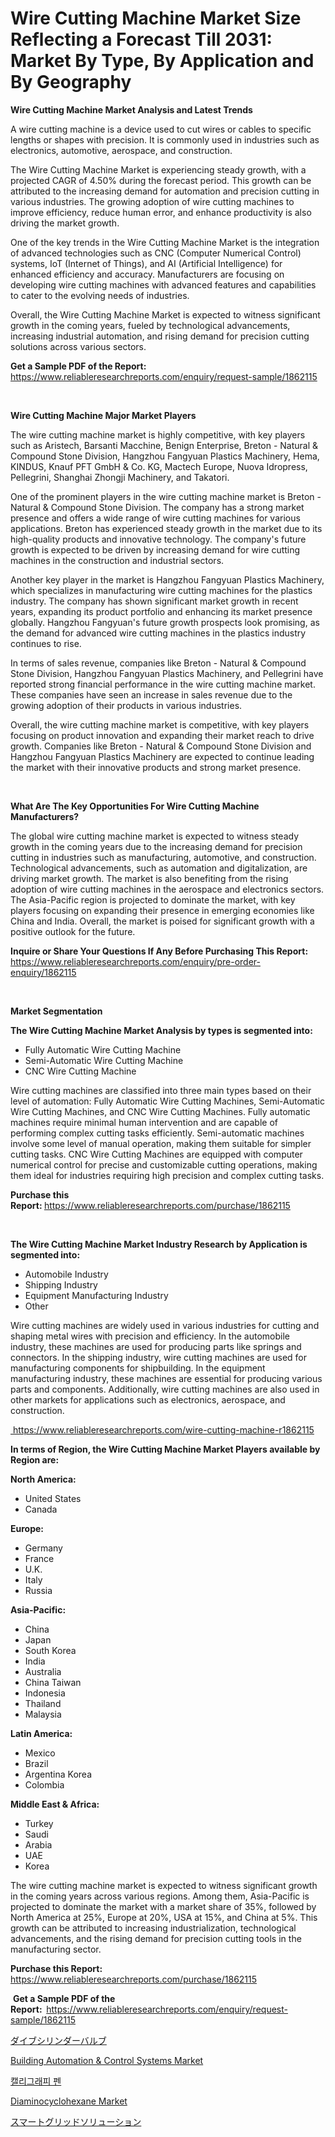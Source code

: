 <p><h1>Wire Cutting Machine Market Size Reflecting a Forecast Till 2031: Market By Type, By Application and By Geography</h1></p><p><strong>Wire Cutting Machine Market Analysis and Latest Trends</strong></p>
<p><p>A wire cutting machine is a device used to cut wires or cables to specific lengths or shapes with precision. It is commonly used in industries such as electronics, automotive, aerospace, and construction.</p><p>The Wire Cutting Machine Market is experiencing steady growth, with a projected CAGR of 4.50% during the forecast period. This growth can be attributed to the increasing demand for automation and precision cutting in various industries. The growing adoption of wire cutting machines to improve efficiency, reduce human error, and enhance productivity is also driving the market growth.</p><p>One of the key trends in the Wire Cutting Machine Market is the integration of advanced technologies such as CNC (Computer Numerical Control) systems, IoT (Internet of Things), and AI (Artificial Intelligence) for enhanced efficiency and accuracy. Manufacturers are focusing on developing wire cutting machines with advanced features and capabilities to cater to the evolving needs of industries.</p><p>Overall, the Wire Cutting Machine Market is expected to witness significant growth in the coming years, fueled by technological advancements, increasing industrial automation, and rising demand for precision cutting solutions across various sectors.</p></p>
<p><strong>Get a Sample PDF of the Report:&nbsp;</strong> <a href="https://www.reliableresearchreports.com/enquiry/request-sample/1862115">https://www.reliableresearchreports.com/enquiry/request-sample/1862115</a></p>
<p>&nbsp;</p>
<p><strong>Wire Cutting Machine Major Market Players</strong></p>
<p><p>The wire cutting machine market is highly competitive, with key players such as Aristech, Barsanti Macchine, Benign Enterprise, Breton - Natural & Compound Stone Division, Hangzhou Fangyuan Plastics Machinery, Hema, KINDUS, Knauf PFT GmbH & Co. KG, Mactech Europe, Nuova Idropress, Pellegrini, Shanghai Zhongji Machinery, and Takatori. </p><p>One of the prominent players in the wire cutting machine market is Breton - Natural & Compound Stone Division. The company has a strong market presence and offers a wide range of wire cutting machines for various applications. Breton has experienced steady growth in the market due to its high-quality products and innovative technology. The company's future growth is expected to be driven by increasing demand for wire cutting machines in the construction and industrial sectors.</p><p>Another key player in the market is Hangzhou Fangyuan Plastics Machinery, which specializes in manufacturing wire cutting machines for the plastics industry. The company has shown significant market growth in recent years, expanding its product portfolio and enhancing its market presence globally. Hangzhou Fangyuan's future growth prospects look promising, as the demand for advanced wire cutting machines in the plastics industry continues to rise.</p><p>In terms of sales revenue, companies like Breton - Natural & Compound Stone Division, Hangzhou Fangyuan Plastics Machinery, and Pellegrini have reported strong financial performance in the wire cutting machine market. These companies have seen an increase in sales revenue due to the growing adoption of their products in various industries.</p><p>Overall, the wire cutting machine market is competitive, with key players focusing on product innovation and expanding their market reach to drive growth. Companies like Breton - Natural & Compound Stone Division and Hangzhou Fangyuan Plastics Machinery are expected to continue leading the market with their innovative products and strong market presence.</p></p>
<p>&nbsp;</p>
<p><strong>What Are The Key Opportunities For Wire Cutting Machine Manufacturers?</strong></p>
<p><p>The global wire cutting machine market is expected to witness steady growth in the coming years due to the increasing demand for precision cutting in industries such as manufacturing, automotive, and construction. Technological advancements, such as automation and digitalization, are driving market growth. The market is also benefiting from the rising adoption of wire cutting machines in the aerospace and electronics sectors. The Asia-Pacific region is projected to dominate the market, with key players focusing on expanding their presence in emerging economies like China and India. Overall, the market is poised for significant growth with a positive outlook for the future.</p></p>
<p><strong>Inquire or Share Your Questions If Any Before Purchasing This Report:</strong> <a href="https://www.reliableresearchreports.com/enquiry/pre-order-enquiry/1862115">https://www.reliableresearchreports.com/enquiry/pre-order-enquiry/1862115</a></p>
<p>&nbsp;</p>
<p><strong>Market Segmentation</strong></p>
<p><strong>The Wire Cutting Machine Market Analysis by types is segmented into:</strong></p>
<p><ul><li>Fully Automatic Wire Cutting Machine</li><li>Semi-Automatic Wire Cutting Machine</li><li>CNC Wire Cutting Machine</li></ul></p>
<p><p>Wire cutting machines are classified into three main types based on their level of automation: Fully Automatic Wire Cutting Machines, Semi-Automatic Wire Cutting Machines, and CNC Wire Cutting Machines. Fully automatic machines require minimal human intervention and are capable of performing complex cutting tasks efficiently. Semi-automatic machines involve some level of manual operation, making them suitable for simpler cutting tasks. CNC Wire Cutting Machines are equipped with computer numerical control for precise and customizable cutting operations, making them ideal for industries requiring high precision and complex cutting tasks.</p></p>
<p><strong>Purchase this Report:&nbsp;</strong><a href="https://www.reliableresearchreports.com/purchase/1862115">https://www.reliableresearchreports.com/purchase/1862115</a></p>
<p>&nbsp;</p>
<p><strong>The Wire Cutting Machine Market Industry Research by Application is segmented into:</strong></p>
<p><ul><li>Automobile Industry</li><li>Shipping Industry</li><li>Equipment Manufacturing Industry</li><li>Other</li></ul></p>
<p><p>Wire cutting machines are widely used in various industries for cutting and shaping metal wires with precision and efficiency. In the automobile industry, these machines are used for producing parts like springs and connectors. In the shipping industry, wire cutting machines are used for manufacturing components for shipbuilding. In the equipment manufacturing industry, these machines are essential for producing various parts and components. Additionally, wire cutting machines are also used in other markets for applications such as electronics, aerospace, and construction.</p></p>
<p><a href="https://www.reliableresearchreports.com/wire-cutting-machine-r1862115">&nbsp;https://www.reliableresearchreports.com/wire-cutting-machine-r1862115</a></p>
<p><strong>In terms of Region, the Wire Cutting Machine Market Players available by Region are:</strong></p>
<p>
    <p> <strong> North America: </strong>
        <ul>
            <li>United States</li>
            <li>Canada</li>
        </ul>
        </p> 
    <p> <strong> Europe: </strong>
        <ul>
            <li>Germany</li>
            <li>France</li>
            <li>U.K.</li>
            <li>Italy</li>
            <li>Russia</li>
        </ul>
        </p> 
    <p> <strong> Asia-Pacific: </strong>
        <ul>
            <li>China</li>
            <li>Japan</li>
            <li>South Korea</li>
            <li>India</li>
            <li>Australia</li>
            <li>China Taiwan</li>
            <li>Indonesia</li>
            <li>Thailand</li>
            <li>Malaysia</li>
        </ul>
        </p> 
    <p> <strong> Latin America: </strong>
        <ul>
            <li>Mexico</li>
            <li>Brazil</li>
            <li>Argentina Korea</li>
            <li>Colombia</li>
        </ul>
        </p> 
    <p> <strong> Middle East & Africa: </strong>
        <ul>
            <li>Turkey</li>
            <li>Saudi</li>
            <li>Arabia</li>
            <li>UAE</li>
            <li>Korea</li>
        </ul>
    </p>
    </p>
<p><p>The wire cutting machine market is expected to witness significant growth in the coming years across various regions. Among them, Asia-Pacific is projected to dominate the market with a market share of 35%, followed by North America at 25%, Europe at 20%, USA at 15%, and China at 5%. This growth can be attributed to increasing industrialization, technological advancements, and the rising demand for precision cutting tools in the manufacturing sector.</p></p>
<p><strong>Purchase this Report: </strong><a href="https://www.reliableresearchreports.com/purchase/1862115">https://www.reliableresearchreports.com/purchase/1862115</a></p>
<p>&nbsp;<strong>Get a Sample PDF of the Report:&nbsp;&nbsp;</strong><a href="https://www.reliableresearchreports.com/enquiry/request-sample/1862115">https://www.reliableresearchreports.com/enquiry/request-sample/1862115</a></p>
<p><strong></strong></p>
<p><p><a href="https://github.com/moulafa/Market-Research-Report-List-1/blob/main/101710921612.md">ダイブシリンダーバルブ</a></p><p><a href="https://github.com/ruddyyedelwadw/Market-Research-Report-List-2/blob/main/building-automation-control-systems-market.md">Building Automation & Control Systems Market</a></p><p><a href="https://medium.com/@cezarymarciniak2022/%EC%BA%98%EB%A6%AC%EA%B7%B8%EB%9D%BC%ED%94%BC-%ED%8E%9C-%EC%8B%9C%EC%9E%A5-%EA%B7%9C%EB%AA%A8-%EC%8B%9C%EC%9E%A5-%EC%A0%84%EB%A7%9D-%EB%B0%8F-%EC%8B%9C%EC%9E%A5-%EC%98%88%EC%B8%A1-2024%EB%85%84%EB%B6%80%ED%84%B0-2031%EB%85%84%EA%B9%8C%EC%A7%80-6a11d831effa">캘리그래피 펜</a></p><p><a href="https://issuu.com/reportprime-2/docs/diaminocyclohexane-market-size-2030.pptx">Diaminocyclohexane Market</a></p><p><a href="https://medium.com/@munroco657/%E3%82%B9%E3%83%9E%E3%83%BC%E3%83%88%E3%82%B0%E3%83%AA%E3%83%83%E3%83%89%E3%82%BD%E3%83%AA%E3%83%A5%E3%83%BC%E3%82%B7%E3%83%A7%E3%83%B3%E5%B8%82%E5%A0%B4-%E5%B8%82%E5%A0%B4%E3%82%B7%E3%82%A7%E3%82%A2-%E5%B8%82%E5%A0%B4%E3%83%88%E3%83%AC%E3%83%B3%E3%83%89-%E5%B0%86%E6%9D%A5%E3%81%AE%E6%88%90%E9%95%B7%E3%82%92%E6%8E%A2%E3%82%8B-8e192cd3b0ce">スマートグリッドソリューション</a></p></p>